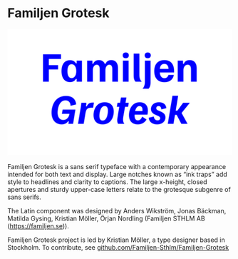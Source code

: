 # Familjen Grotesk

![Familjen Grotesk](https://github.com/Familjen-Sthlm/Familjen-Grotesk/blob/master/documentation/fg_aw-001.png)

Familjen Grotesk is a sans serif typeface with a contemporary appearance intended for both text and display. Large notches known as “ink traps” add style to headlines and clarity to captions. The large x-height, closed apertures and sturdy upper-case letters relate to the grotesque subgenre of sans serifs.

The Latin component was designed by Anders Wikström, Jonas Bäckman, Matilda Gysing, Kristian Möller, Örjan Nordling (Familjen STHLM AB (https://familjen.se)). 

Familjen Grotesk project is led by Kristian Möller, a type designer based in Stockholm. 
To contribute, see [github.com/Familjen-Sthlm/Familjen-Grotesk](https://github.com/Familjen-Sthlm/Familjen-Grotesk)
